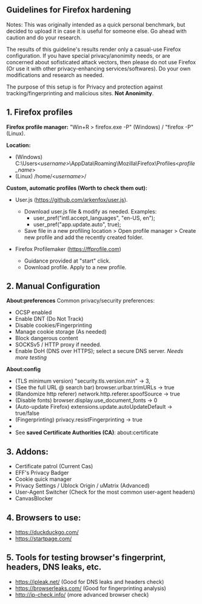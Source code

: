 ## Guidelines for Firefox hardening

Notes: This was originally intended as a quick personal benchmark, but decided to upload it in case it is useful for someone else. Go ahead with caution and do your research.

The results of this guideline's results render only a casual-use Firefox configuration. If you have special privacy/anonimity needs, or are concerned about sofisticated attack vectors, then please do not use Firefox (Or use it with other privacy-enhancing services/softwares). Do your own modifications and research as needed.

The purpose of this setup is for Privacy and protection against tracking/fingerprinting and malicious sites. **Not Anonimity**.

## 1. Firefox profiles
**Firefox profile manager:** "Win+R > firefox.exe -P" (Windows) / "firefox -P" (Linux). 

**Location:**
- (Windows) C:\Users\<*username*>\AppData\Roaming\Mozilla\Firefox\Profiles\<*profile_name*>
- (Linux) /home/<*username*>/
  
**Custom, automatic profiles (Worth to check them out):**
- User.js (https://github.com/arkenfox/user.js).
  - Download user.js file & modify as needed. Examples: 
    - user_pref("intl.accept_languages", "en-US, en");
    - user_pref("app.update.auto", true);
  - Save file in a new profiling location > Open profile manager > Create new profile and add the recently created folder.

- Firefox Profilemaker (https://ffprofile.com) 
  - Guidance provided at "start" click.
  - Download profile. Apply to a new profile.
 ## 2. Manual Configuration
 
 **About:preferences**
Common privacy/security preferences:
- OCSP enabled
- Enable DNT (Do Not Track)
- Disable cookies/Fingerprinting
- Manage cookie storage (As needed)
- Block dangerous content
- SOCKSv5 / HTTP proxy if needed.
- Enable DoH (DNS over HTTPS); select a secure DNS server. *Needs more testing*

**About:config**

- (TLS minimum version) "security.tls.version.min" -> 3, 
- (See the full URL @ search bar) browser.urlbar.trimURLs -> true
- (Randomize http referer) network.http.referer.spoofSource -> true
- (Disable fonts) browser.display.use_document_fonts -> 0
- (Auto-update Firefox) extensions.update.autoUpdateDefault -> true/false
- (Fingerprinting) privacy.resistFingerprinting -> true
- 
- See **saved Certificate Authorities (CA)**: about:certificate


## 3. Addons:
- Certificate patrol (Current Cas)
- EFF's Privacy Badger
- Cookie quick manager
- Privacy Settings / Ublock Origin / uMatrix (Advanced)
- User-Agent Switcher (Check for the most common user-agent headers)
- CanvasBlocker

## 4. Browsers to use:
- https://duckduckgo.com/
- https://startpage.com/

## 5. Tools for testing browser's fingerprint, headers, DNS leaks, etc.
- https://ipleak.net/ (Good for DNS leaks and headers check)
- https://browserleaks.com/ (Good for fingerprinting analysis)
- http://ip-check.info/ (more advanced browser check)

